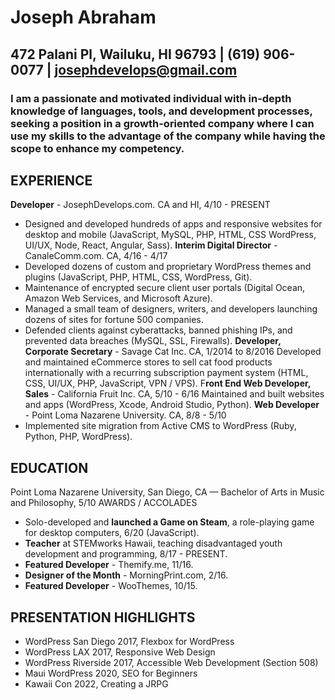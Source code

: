# Joseph Abraham
## 472 Palani Pl, Wailuku, HI 96793 | (619) 906-0077 | josephdevelops@gmail.com

### I am a passionate and motivated individual with in-depth knowledge of languages, tools, and development processes, seeking a position in a growth-oriented company where I can use my skills to the advantage of the company while having the scope to enhance my competency.
## EXPERIENCE
**Developer** - JosephDevelops.com. CA and HI, 4/10 - PRESENT
- Designed and developed hundreds of apps and responsive websites for desktop and mobile (JavaScript, MySQL, PHP, HTML, CSS WordPress, UI/UX, Node, React, Angular, Sass).
**Interim Digital Director** - CanaleComm.com. CA, 4/16 - 4/17
- Developed dozens of custom and proprietary WordPress themes and plugins (JavaScript, PHP, HTML, CSS, WordPress, Git).
- Maintenance of encrypted secure client user portals (Digital Ocean, Amazon Web Services, and Microsoft Azure).
- Managed a small team of designers, writers, and developers launching dozens of sites for fortune 500 companies.
- Defended clients against cyberattacks, banned phishing IPs, and prevented data breaches (MySQL, SSL, Firewalls).
**Developer, Corporate Secretary** - Savage Cat Inc. CA, 1/2014 to 8/2016
Developed and maintained eCommerce stores to sell cat food products internationally with a recurring subscription payment system (HTML, CSS, UI/UX, PHP, JavaScript, VPN / VPS).
F**ront End Web Developer, Sales** - California Fruit Inc. CA, 5/10 - 6/16
Maintained and built websites and apps (WordPress, Xcode, Android Studio, Python).
**Web Developer** - Point Loma Nazarene University. CA, 8/8 - 5/10
- Implemented site migration from Active CMS to WordPress (Ruby, Python, PHP, WordPress).
## EDUCATION
Point Loma Nazarene University, San Diego, CA — Bachelor of Arts in Music and Philosophy, 5/10
AWARDS / ACCOLADES

- Solo-developed and **launched a Game on Steam**, a role-playing game for desktop computers, 6/20 (JavaScript).
- **Teacher** at STEMworks Hawaii, teaching disadvantaged youth development and programming, 8/17 - PRESENT.
- **Featured Developer** - Themify.me, 11/16.
- **Designer of the Month** - MorningPrint.com, 2/16.
- **Featured Developer** - WooThemes, 10/15.
## PRESENTATION  HIGHLIGHTS

- WordPress San Diego 2017, Flexbox for WordPress
- WordPress LAX 2017, Responsive Web Design
- WordPress Riverside 2017, Accessible Web Development (Section 508) 
- Maui WordPress 2020, SEO for Beginners
- Kawaii Con 2022, Creating a JRPG
